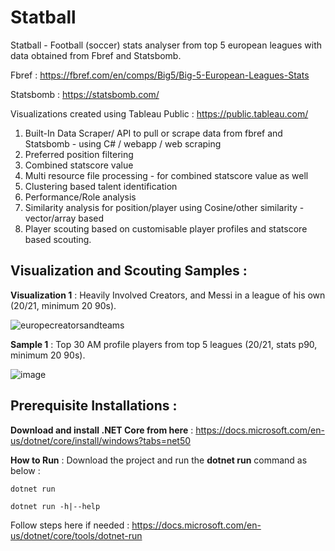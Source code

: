 # Statball

Statball - Football (soccer) stats analyser from top 5 european leagues with data obtained from Fbref and Statsbomb.

Fbref : https://fbref.com/en/comps/Big5/Big-5-European-Leagues-Stats

Statsbomb : https://statsbomb.com/

Visualizations created using Tableau Public : https://public.tableau.com/

1. Built-In Data Scraper/ API to pull or scrape data from fbref and Statsbomb - using C# / webapp / web scraping
2. Preferred position filtering
3. Combined statscore value
4. Multi resource file processing - for combined statscore value as well
5. Clustering based talent identification
6. Performance/Role analysis
7. Similarity analysis for position/player using Cosine/other similarity  - vector/array based
8. Player scouting based on customisable player profiles and statscore based scouting.





## **Visualization and Scouting Samples** : 

**Visualization 1** : Heavily Involved Creators, and Messi in a league of his own (20/21, minimum 20 90s).

![europecreatorsandteams](https://user-images.githubusercontent.com/14120777/126045267-0c9dd978-b226-4f52-b316-73e26296a03f.png)



**Sample 1** : Top 30 AM profile players from top 5 leagues (20/21, stats p90, minimum 20 90s).

![image](https://user-images.githubusercontent.com/14120777/126031154-3a13b672-dcb2-4dbf-9be7-5dae79295205.png)



## **Prerequisite Installations** : 

**Download and install .NET Core from here** : https://docs.microsoft.com/en-us/dotnet/core/install/windows?tabs=net50

**How to Run** : Download the project and run the **dotnet run** command as below : 

```
dotnet run

dotnet run -h|--help
```
Follow steps here if needed : https://docs.microsoft.com/en-us/dotnet/core/tools/dotnet-run

